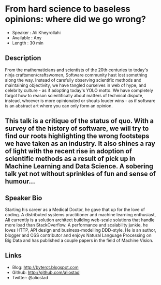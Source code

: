 From hard science to baseless opinions: where did we go wrong?
=============================

* Speaker   : Ali Kheyrollahi
* Available : Any
* Length    : 30 min

Description
-----------
From the mathematicians and scientists of the 20th centuries to today's ninja craftsmen/craftswomen, Software community hast lost something along the way. Instead of carefully observing scientific methods and maintaining objectivity, we have tangled ourselves in web of hype,  and celebrity culture - as if adopting today's YOLO motto. We have completely forgot how to reason scientifically about matters of technical dispute, instead, whoever is more opinionated or shouts louder wins - as if software is an abstract art where you can only form an opinion.

This talk is a critique of the status of quo. With a survey of the history of software, we will try to find our roots highlighting the wrong footsteps we have taken as an industry. It also shines a ray of light with the recent rise in adoption of scientific methods as a result of pick up in Machine Learning and Data Science. A sobering talk yet not without sprinkles of fun and sense of humour...
---------------

Speaker Bio
-----------

Starting his career as a Medical Doctor, he gave that up for the love of coding. A distributed systems practitioner and machine learning enthusiast, Ali currently is a solution architect building web-scale solutions that handle more load than StackOverflow. A performance and scalability junkie, he loves HTTP, API design and business-modelling DDD-style. He is an author, blogger and OSS contributor and enjoys Natural Language Processing on Big Data and has published a couple papers in the field of Machine Vision.


Links
-----

* Blog: http://byterot.blogspot.com
* Github: http://github.com/aliostad
* Twitter: @aliostad
